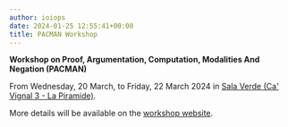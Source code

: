 ```yaml
---
author: ioiops
date: 2024-01-25 12:55:41+00:00
title: PACMAN Workshop
---
```


**Workshop on Proof, Argumentation, Computation, Modalities And Negation (PACMAN)**

From Wednesday, 20 March, to Friday, 22 March 2024 in [Sala Verde (Ca' Vignal 3 - La Piramide)](https://www.di.univr.it/?ent=luogo&id=220).

More details will be available on the [workshop website](https://pacman.logicverona.it).

